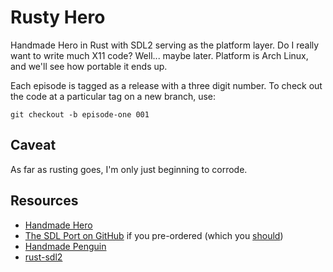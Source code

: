 # Rusty Hero

Handmade Hero in Rust with SDL2 serving as the platform layer. Do I really want to write much X11 code? Well... maybe later. Platform is Arch Linux, and we'll see how portable it ends up.

Each episode is tagged as a release with a three digit number. To check out the code at a particular tag on a new branch, use:

```shell
git checkout -b episode-one 001
```


## Caveat

As far as rusting goes, I'm only just beginning to corrode.


## Resources

 - [Handmade Hero](https://handmadehero.org)
 - [The SDL Port on GitHub](https://github.com/HandmadeHero/sdl) if you pre-ordered (which you <a href="https://transactions.sendowl.com/packages/6671/8CB9DE0F/purchase?gateway=Stripe">should</a>)
 - [Handmade Penguin](https://davidgow.net/handmadepenguin/default.html)
 - [rust-sdl2](https://github.com/AngryLawyer/rust-sdl2)
